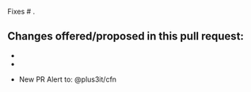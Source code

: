 Fixes # .

Changes offered/proposed in this pull request:
- 
- 
- 

* New PR Alert to: @plus3it/cfn
